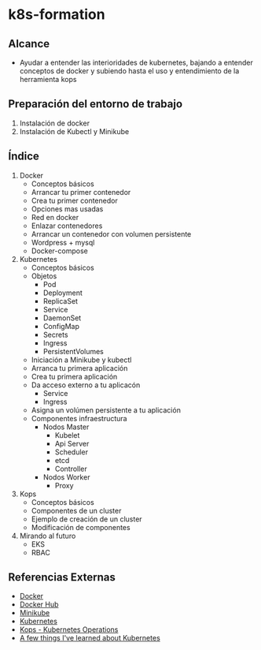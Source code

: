 # k8s-formation
## Alcance
- Ayudar a entender las interioridades de kubernetes, bajando a entender conceptos de docker y subiendo hasta el uso y entendimiento de la herramienta kops


## Preparación del entorno de trabajo
1. Instalación de docker
2. Instalación de Kubectl y Minikube

## Índice

1. Docker
	- Conceptos básicos
	- Arrancar tu primer contenedor
	- Crea tu primer contenedor
	- Opciones mas usadas
	- Red en docker
	- Enlazar contenedores
	- Arrancar un contenedor con volumen persistente
	- Wordpress + mysql
	- Docker-compose
2. Kubernetes
	- Conceptos básicos
	- Objetos 
		- Pod
		- Deployment
		- ReplicaSet
		- Service
		- DaemonSet
		- ConfigMap
		- Secrets
		- Ingress
		- PersistentVolumes
	- Iniciación a Minikube y kubectl
	- Arranca tu primera aplicación
	- Crea tu primera aplicación
	- Da acceso externo a tu aplicacón
		- Service
		- Ingress
	- Asigna un volúmen persistente a tu aplicación
	- Componentes infraestructura
		- Nodos Master
		  - Kubelet
		  - Api Server
		  - Scheduler
		  - etcd
		  - Controller
		- Nodos Worker
		  - Proxy
3. Kops
	- Conceptos básicos
	- Componentes de un cluster
	- Ejemplo de creación de un cluster
	- Modificación de componentes 
4. Mirando al futuro
	- EKS
	- RBAC 


## Referencias Externas
 - [Docker](https://www.docker.com/)
 - [Docker Hub](https://hub.docker.com/)
 - [Minikube](https://github.com/kubernetes/minikube)
 - [Kubernetes](https://kubernetes.io/)
 - [Kops - Kubernetes Operations](https://github.com/kubernetes/kops)
 - [A few things I've learned about Kubernetes](https://jvns.ca/blog/2017/06/04/learning-about-kubernetes/)

